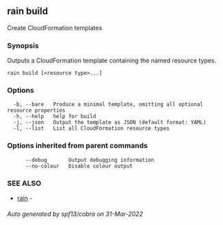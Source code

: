 ## rain build

Create CloudFormation templates

### Synopsis

Outputs a CloudFormation template containing the named resource types.

```
rain build [<resource type>...]
```

### Options

```
  -b, --bare   Produce a minimal template, omitting all optional resource properties
  -h, --help   help for build
  -j, --json   Output the template as JSON (default format: YAML)
  -l, --list   List all CloudFormation resource types
```

### Options inherited from parent commands

```
      --debug       Output debugging information
      --no-colour   Disable colour output
```

### SEE ALSO

* [rain](index.md)	 - 

###### Auto generated by spf13/cobra on 31-Mar-2022
